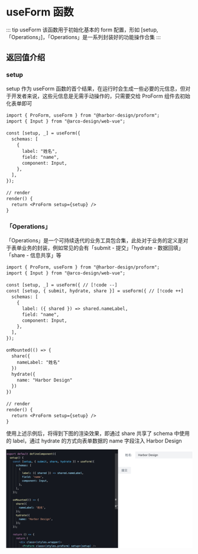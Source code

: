 # useForm 函数

::: tip useForm
该函数用于初始化基本的 form 配置，形如 [setup,「Operations」]，「Operations」是一系列封装好的功能操作合集
:::

## 返回值介绍

### setup

setup 作为 useForm 函数的首个结果，在运行时会生成一些必要的元信息，但对于开发者来说，这些元信息是无需手动操作的，只需要交给 ProForm 组件去初始化表单即可

```tsx {4,16}
import { ProForm, useForm } from "@harbor-design/proform";
import { Input } from "@arco-design/web-vue";

const [setup, _] = useForm({
  schemas: [
    {
      label: "姓名",
      field: "name",
      component: Input,
    },
  ],
});

// render
render() {
  return <ProForm setup={setup} />
}
```

### 「Operations」

「Operations」是一个可持续迭代的业务工具包合集，此处对于业务的定义是对于表单业务的封装，例如常见的会有「submit - 提交」「hydrate - 数据回填」「share - 信息共享」等

```tsx {8,16,16-21}
import { ProForm, useForm } from "@harbor-design/proform";
import { Input } from "@arco-design/web-vue";

const [setup, _] = useForm({ // [!code --]
const [setup, { submit, hydrate, share }] = useForm({ // [!code ++]
  schemas: [
    {
      label: ({ shared }) => shared.nameLabel,
      field: "name",
      component: Input,
    },
  ],
});

onMounted(() => {
  share({
    nameLabel: "姓名"
  })
  hydrate({
    name: "Harbor Design"
  })
})

// render
render() {
  return <ProForm setup={setup} />
}
```

使用上述示例后，将得到下图的渲染效果，即通过 share 共享了 schema 中使用的 label，通过 hydrate 的方式向表单数据的 name 字段注入 Harbor Design

![showCase1](./showCase1.png)
